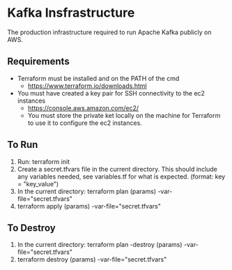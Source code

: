 # Kafka Insfrastructure

The production infrastructure required to run Apache Kafka publicly on AWS.

## Requirements 
- Terraform must be installed and on the PATH of the cmd
    - https://www.terraform.io/downloads.html
- You must have created a key pair for SSH connectivity to the ec2 instances
    - https://console.aws.amazon.com/ec2/
    - You must store the private ket locally on the machine for Terraform to use it to configure the ec2 instances.

## To Run 
1. Run: terraform init
2. Create a secret.tfvars file in the current directory. This should include any variables needed, see variables.tf for what is expected. (format: key = "key_value")
3. In the current directory: terraform plan (params) -var-file="secret.tfvars"
4. terraform apply (params) -var-file="secret.tfvars"

## To Destroy
1. In the current directory: terraform plan -destroy (params) -var-file="secret.tfvars"
2. terraform destroy (params) -var-file="secret.tfvars"